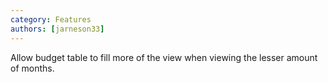 ```yaml
---
category: Features
authors: [jarneson33]
---
```


Allow budget table to fill more of the view when viewing the lesser amount of months.